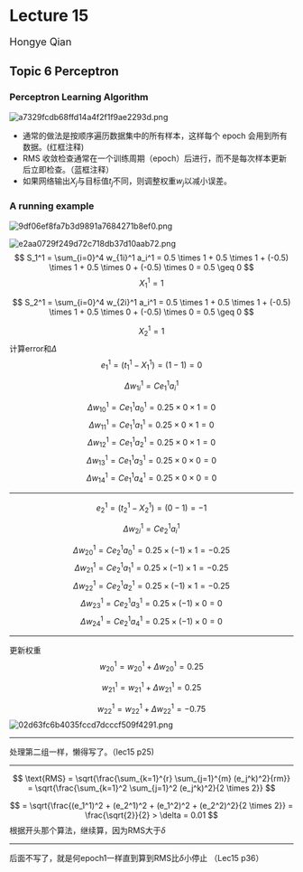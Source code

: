 # Lecture 15
<font size="4">Hongye Qian</font> 

## Topic 6 Perceptron
### Perceptron Learning Algorithm
![a7329fcdb68ffd14a4f2f1f9ae2293d.png](https://s2.loli.net/2024/11/25/SngAslXupU3WJKL.png)
- 通常的做法是按顺序遍历数据集中的所有样本，这样每个 epoch 会用到所有数据。(红框注释)
- RMS 收敛检查通常在一个训练周期（epoch）后进行，而不是每次样本更新后立即检查。（蓝框注释）
- 如果网络输出$X_j$与目标值$t_j$不同，则调整权重$w_j$以减小误差。

### A running example
![9df06ef8fa7b3d9891a7684271b8ef0.png](https://s2.loli.net/2024/11/26/pqxSoGRQYXECLt5.png)

![e2aa0729f249d72c718db37d10aab72.png](https://s2.loli.net/2024/11/26/X6OwsQPC9Bodxfu.png)
$$
S_1^1 = \sum_{i=0}^4 w_{1i}^1 a_i^1 = 0.5 \times 1 + 0.5 \times 1 + (-0.5) \times 1 + 0.5 \times 0 + (-0.5) \times 0 = 0.5 \geq 0
$$
$$
X_1^1 = 1
$$

$$
S_2^1 = \sum_{i=0}^4 w_{2i}^1 a_i^1 = 0.5 \times 1 + 0.5 \times 1 + (-0.5) \times 1 + 0.5 \times 0 + (-0.5) \times 0 = 0.5 \geq 0
$$

$$
X_2^1 = 1
$$
计算error和$\Delta$
$$
e_1^1 = (t_1^1 - X_1^1) = (1 - 1) = 0
$$

$$
\Delta w_{1i}^1 = C e_1^1 a_i^1
$$

$$
\Delta w_{10}^1 = C e_1^1 a_0^1 = 0.25 \times 0 \times 1 = 0
$$
$$
\Delta w_{11}^1 = C e_1^1 a_1^1 = 0.25 \times 0 \times 1 = 0
$$
$$
\Delta w_{12}^1 = C e_1^1 a_2^1 = 0.25 \times 0 \times 1 = 0
$$
$$
\Delta w_{13}^1 = C e_1^1 a_3^1 = 0.25 \times 0 \times 0 = 0
$$
$$
\Delta w_{14}^1 = C e_1^1 a_4^1 = 0.25 \times 0 \times 0 = 0
$$
***
$$
e_2^1 = (t_2^1 - X_2^1) = (0 - 1) = -1
$$

$$
\Delta w_{2i}^1 = C e_2^1 a_i^1
$$

$$
\Delta w_{20}^1 = C e_2^1 a_0^1 = 0.25 \times (-1) \times 1 = -0.25
$$
$$
\Delta w_{21}^1 = C e_2^1 a_1^1 = 0.25 \times (-1) \times 1 = -0.25
$$
$$
\Delta w_{22}^1 = C e_2^1 a_2^1 = 0.25 \times (-1) \times 1 = -0.25
$$
$$
\Delta w_{23}^1 = C e_2^1 a_3^1 = 0.25 \times (-1) \times 0 = 0
$$
$$
\Delta w_{24}^1 = C e_2^1 a_4^1 = 0.25 \times (-1) \times 0 = 0
$$
***
更新权重
$$
w_{20}^1 = w_{20}^1 + \Delta w_{20}^1 = 0.25
$$

$$
w_{21}^1 = w_{21}^1 + \Delta w_{21}^1 = 0.25
$$

$$
w_{22}^1 = w_{22}^1 + \Delta w_{22}^1 = -0.75
$$
![02d63fc6b4035fccd7dcccf509f4291.png](https://s2.loli.net/2024/11/26/pYQGNJ3e8wqiRAm.png)
***
处理第二组一样，懒得写了。（lec15 p25)
***
$$
\text{RMS} = \sqrt{\frac{\sum_{k=1}^{r} \sum_{j=1}^{m} (e_j^k)^2}{rm}} = \sqrt{\frac{\sum_{k=1}^2 \sum_{j=1}^2 (e_j^k)^2}{2 \times 2}}
$$

$$
= \sqrt{\frac{(e_1^1)^2 + (e_2^1)^2 + (e_1^2)^2 + (e_2^2)^2}{2 \times 2}}  = \frac{\sqrt{2}}{2} > \delta = 0.01
$$
根据开头那个算法，继续算，因为RMS大于$\delta$
***
后面不写了，就是何epoch1一样直到算到RMS比$\delta$小停止 （Lec15 p36）










